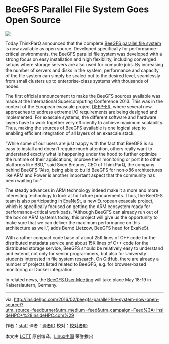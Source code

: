 BeeGFS Parallel File System Goes Open Source
==================================================

![](http://insidehpc.com/wp-content/uploads/2015/08/beegfs.jpg)

Today ThinkParQ announced that the complete [BeeGFS parallel file system][1] is now available as open source. Developed specifically for performance-critical environments, the BeeGFS parallel file system was developed with a strong focus on easy installation and high flexibility, including converged setups where storage servers are also used for compute jobs. By increasing the number of servers and disks in the system, performance and capacity of the file system can simply be scaled out to the desired level, seamlessly from small clusters up to enterprise-class systems with thousands of nodes.

The first official announcement to make the BeeGFS sources available was made at the International Supercomputing Conference 2013. This was in the context of the European exascale project [DEEP-ER][2], where several new approaches to address extreme I/O requirements are being designed and implemented. For exascale systems, the different software and hardware layers have to work together very efficiently to achieve maximum scalability. Thus, making the sources of BeeGFS available is one logical step to enabling efficient integration of all layers of an exascale stack.

“While some of our users are just happy with the fact that BeeGFS is so easy to install and doesn’t require much attention, others really want to understand exactly what is happening under the hood to further optimize the runtime of their applications, improve their monitoring or port it to other platforms like BSD,” said Sven Breuner, CEO of ThinkParQ, the company behind BeeGFS “Also, being able to build BeeGFS for non-x86 architectures like ARM and Power is another important aspect that the community has been waiting for.”

The steady advances in ARM technology indeed make it a more and more interesting technology to look at for future procurements. Thus, the BeeGFS team is also participating in [ExaNeSt][3], a new European exascale project, which is specifically focused on getting the ARM ecosystem ready for performance-critical workloads. “Although BeeGFS can already run out of the box on ARM systems today, this project will give us the opportunity to make sure that we can deliver the maximum performance on this architecture as well.”, adds Bernd Lietzow, BeeGFS head for ExaNeSt.

With a rather compact code base of about 25K lines of C++ code for the distributed metadata service and about 15K lines of C++ code for the distributed storage service, BeeGFS should be relatively easy to understand and extend, not only for senior programmers, but also for University students interested in file system research. On GitHub, there are already a number of projects listed related to BeeGFS, e.g. for browser-based monitoring or Docker integration.

In related news, the [BeeGFS User Meeting][4] will take place May 18-19 in Kaiserslautern, Germany.

-----------------------------------------------------------------------------------------

via: http://insidehpc.com/2016/02/beegfs-parallel-file-system-now-open-source/?utm_source=feedburner&utm_medium=feed&utm_campaign=Feed%3A+InsideHPC+%28insideHPC.com%29

作者：[staff][a]
译者：[译者ID](https://github.com/译者ID)
校对：[校对者ID](https://github.com/校对者ID)

本文由 [LCTT](https://github.com/LCTT/TranslateProject) 原创编译，[Linux中国](https://linux.cn/) 荣誉推出

[a]: http://insidehpc.com/author/staff/
[1]: http://www.beegfs.com/
[2]: http://www.deep-project.eu/deep-project/EN/Home/home_node.html
[3]: http://www.exanest.eu/
[4]: http://www.beegfs.com/content/user-meeting-2016/
